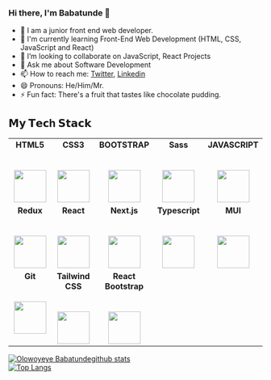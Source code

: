 
### Hi there, I'm Babatunde 👋

- 🔭 I am a  junior front end web developer.
- 🌱 I'm currently learning Front-End Web Development (HTML, CSS, JavaScript and React)
- 👯 I’m looking to collaborate on JavaScript, React Projects
- 💬 Ask me about Software Development
- 📫 How to reach me: [Twitter](https://twitter.com/gidi_babz), [Linkedin](https://www.linkedin.com/in/babatunde-olowoyeye)
- 😄 Pronouns: He/Him/Mr.
- ⚡️ Fun fact: There's a fruit that tastes like chocolate pudding.

## 𝗠𝘆 𝗧𝗲𝗰h 𝗦𝘁𝗮𝗰𝗸

<table>
  <tbody>
    <tr valign="top">
      <td width="20%" align="center">
        <span><strong>HTML5</strong></span><br><br><br>
        <img height="64px" src="https://cdn.svgporn.com/logos/html-5.svg">
      </td>
      <td width="20%" align="center">
        <span><strong>CSS3</strong></span><br><br><br>
        <img height="64px" src="https://cdn.svgporn.com/logos/css-3.svg">
      </td>
      <td width="20%" align="center">
        <span><strong>BOOTSTRAP </strong></span><br><br><br>
        <img height="64px" src="https://upload.wikimedia.org/wikipedia/commons/thumb/b/b2/Bootstrap_logo.svg/512px-Bootstrap_logo.svg.png">
      </td>
      <td width="20%" align="center">
        <span><strong>Sass </strong></span><br><br><br>
        <img height="64px" src="https://ivazz.com/wp-content/uploads/2021/05/sass-1.png">
      </td>
       <td width="20%" align="center">
        <span><strong>JAVASCRIPT</strong></span><br><br><br>
        <img height="64px" src="https://cdn.svgporn.com/logos/javascript.svg">
      </td>
    </tr>
    <tr valign="top">
      <td width="20%" align="center">
        <span><strong>Redux </strong></span><br><br><br>
        <img height="64px" src="https://cms-assets.tutsplus.com/uploads/users/1795/posts/30350/preview_image/ReduxLogo.jpg">
      </td>
      <td width="20%" align="center">
        <span><strong>React</strong>
        </span><br><br><br>
        <img height="64px" src="https://cdn4.iconfinder.com/data/icons/logos-3/600/React.js_logo-512.png">
      </td>
       <td width="20%" align="center">
        <span><strong>Next.js</strong></span><br><br><br>
        <img height="64px" src="https://decodenatura.com/static/fb8aa1bb70c9925ce1ae22dc2711b343/nextjs-logo.png">
      </td>
       <td width="20%" align="center">
        <span><strong>Typescript</strong></span><br><br><br>
        <img height="64px" src="https://upload.wikimedia.org/wikipedia/commons/thumb/4/4c/Typescript_logo_2020.svg/512px-Typescript_logo_2020.svg.png">
      </td>
       <td width="20%" align="center">
        <span><strong>MUI</strong></span><br><br><br>
        <img height="64px" src="https://v4.mui.com/static/logo.png">
      </td>
    </tr>
    <tr valign="top">
      <td width="20%" align="center">
        <span><strong>Git</strong></span><br><br><br>
        <img height="64px" src="https://initialcommit.com/img/initialcommit/baby-git-release.png">
      </td>
      <td width="20%" align="center">
        <span><strong>Tailwind CSS</strong></span><br><br><br>
        <img height="64px" src="https://tailwindcss.com/_next/static/media/social-square.b622e290e82093c36cca57092ffe494f.jpg">
      </td>
      <td width="20%" align="center">
        <span><strong>React Bootstrap</strong></span><br><br><br>
        <img height="64px" src="https://mpng.subpng.com/20180531/sas/kisspng-bootstrap-react-software-framework-javascript-fron-5b0f9b1ab26fd7.9058729715277494027309.jpg">
      </td>
    </tr>
  </tbody>
</table>

[![Olowoyeye Babatundegithub stats](https://github-readme-stats.vercel.app/api?username=gidi-babz&sshow_icons=true_color=fff&icon_color=79ff97&text_color=9f9f9f&bg_color=151515)](https://github.com/gidi-babz/github-readme-stats)  
[![Top Langs](https://github-readme-stats.vercel.app/api/top-langs/?username=gidi-babz&show_icons=true&theme=radical&layout=compact)](https://github.com/gidi-babz/github-readme-stats)
